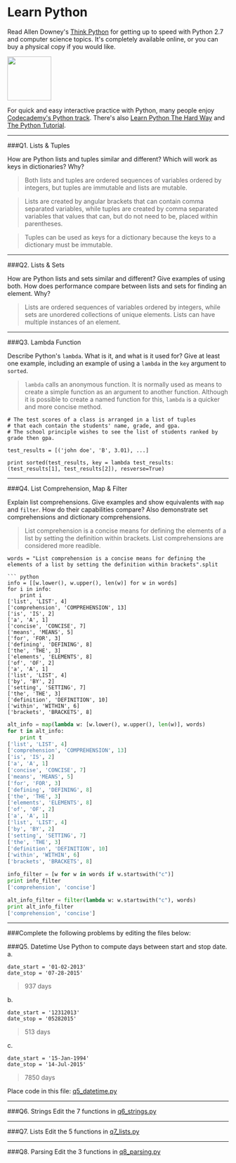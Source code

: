 # Learn Python

Read Allen Downey's [Think Python](http://www.greenteapress.com/thinkpython/) for getting up to speed with Python 2.7 and computer science topics. It's completely available online, or you can buy a physical copy if you would like.

<a href="http://www.greenteapress.com/thinkpython/"><img src="img/think_python.png" style="width: 100px;" target="_blank"></a>

For quick and easy interactive practice with Python, many people enjoy [Codecademy's Python track](http://www.codecademy.com/en/tracks/python). There's also [Learn Python The Hard Way](http://learnpythonthehardway.org/book/) and [The Python Tutorial](https://docs.python.org/2/tutorial/).

---

###Q1. Lists &amp; Tuples

How are Python lists and tuples similar and different? Which will work as keys in dictionaries? Why?

> Both lists and tuples are ordered sequences of variables ordered by integers, but tuples are immutable and lists are mutable.

> Lists are created by angular brackets that can contain comma separated variables, while tuples are created by comma separated variables that values that can, but do not need to be, placed within parentheses.

> Tuples can be used as keys for a dictionary because the keys to a dictionary must be immutable.

---

###Q2. Lists &amp; Sets

How are Python lists and sets similar and different? Give examples of using both. How does performance compare between lists and sets for finding an element. Why?

> Lists are ordered sequences of variables ordered by integers, while sets are unordered collections of unique elements. Lists can have multiple instances of an element. 

---

###Q3. Lambda Function

Describe Python's `lambda`. What is it, and what is it used for? Give at least one example, including an example of using a `lambda` in the `key` argument to `sorted`.

> `lambda` calls an anonymous function. It is normally used as means to create a simple function as an argument to another function. Although it is possible to create a named function for this, `lambda` is a quicker and more concise method.

```
# The test scores of a class is arranged in a list of tuples 
# that each contain the students' name, grade, and gpa.
# The school principle wishes to see the list of students ranked by grade then gpa.

test_results = [('john doe', 'B', 3.01), ...]

print sorted(test_results, key = lambda test_results: (test_results[1], test_results[2]), resverse=True)
```


---

###Q4. List Comprehension, Map &amp; Filter

Explain list comprehensions. Give examples and show equivalents with `map` and `filter`. How do their capabilities compare? Also demonstrate set comprehensions and dictionary comprehensions.

> List comprehension is a concise means for defining the elements of a list by setting the definition within brackets.
> List comprehensions are considered more readible.
```
words = "List comprehension is a concise means for defining the elements of a list by setting the definition within brackets".split

``` python
info = [[w.lower(), w.upper(), len(w)] for w in words]
for i in info:
    print i
['list', 'LIST', 4]
['comprehension', 'COMPREHENSION', 13]
['is', 'IS', 2]
['a', 'A', 1]
['concise', 'CONCISE', 7]
['means', 'MEANS', 5]
['for', 'FOR', 3]
['defining', 'DEFINING', 8]
['the', 'THE', 3]
['elements', 'ELEMENTS', 8]
['of', 'OF', 2]
['a', 'A', 1]
['list', 'LIST', 4]
['by', 'BY', 2]
['setting', 'SETTING', 7]
['the', 'THE', 3]
['definition', 'DEFINITION', 10]
['within', 'WITHIN', 6]
['brackets', 'BRACKETS', 8]
```

``` python
alt_info = map(lambda w: [w.lower(), w.upper(), len(w)], words)
for t in alt_info:
    print t
['list', 'LIST', 4]
['comprehension', 'COMPREHENSION', 13]
['is', 'IS', 2]
['a', 'A', 1]
['concise', 'CONCISE', 7]
['means', 'MEANS', 5]
['for', 'FOR', 3]
['defining', 'DEFINING', 8]
['the', 'THE', 3]
['elements', 'ELEMENTS', 8]
['of', 'OF', 2]
['a', 'A', 1]
['list', 'LIST', 4]
['by', 'BY', 2]
['setting', 'SETTING', 7]
['the', 'THE', 3]
['definition', 'DEFINITION', 10]
['within', 'WITHIN', 6]
['brackets', 'BRACKETS', 8]
```
``` python
info_filter = [w for w in words if w.startswith("c")]
print info_filter
['comprehension', 'concise']
``` 
```python
alt_info_filter = filter(lambda w: w.startswith("c"), words)
print alt_info_filter
['comprehension', 'concise']
```


---

###Complete the following problems by editing the files below:

###Q5. Datetime
Use Python to compute days between start and stop date.   
a.  

```
date_start = '01-02-2013'    
date_stop = '07-28-2015'
```

> 937 days

b.  
```
date_start = '12312013'  
date_stop = '05282015'  
```

> 513 days

c.  
```
date_start = '15-Jan-1994'      
date_stop = '14-Jul-2015'  
```

> 7850 days

Place code in this file: [q5_datetime.py](python/q5_datetime.py)

---

###Q6. Strings
Edit the 7 functions in [q6_strings.py](python/q6_strings.py)

---

###Q7. Lists
Edit the 5 functions in [q7_lists.py](python/q7_lists.py)

---

###Q8. Parsing
Edit the 3 functions in [q8_parsing.py](python/q8_parsing.py)





